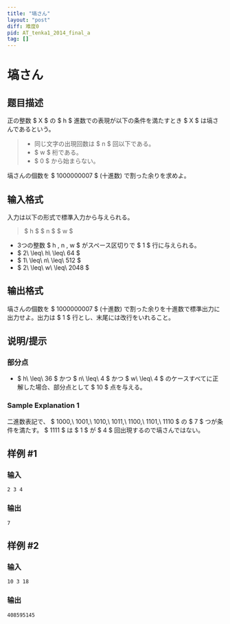 ```yaml
---
title: "塙さん"
layout: "post"
diff: 难度0
pid: AT_tenka1_2014_final_a
tag: []
---
```


# 塙さん

## 题目描述

[problemUrl]: https://atcoder.jp/contests/tenka1-2014-final/tasks/tenka1_2014_final_a

正の整数 $ X $ の $ h $ 進数での表現が以下の条件を満たすとき $ X $ は塙さんであるという。

> - 同じ文字の出現回数は $ n $ 回以下である。
> - $ w $ 桁である。
> - $ 0 $ から始まらない。

塙さんの個数を $ 1000000007 $ (十進数) で割った余りを求めよ。

## 输入格式

入力は以下の形式で標準入力から与えられる。

> $ h $ $ n $ $ w $

- 3つの整数 $ h $,$ n $,$ w $ がスペース区切りで $ 1 $ 行に与えられる。
- $ 2\ \leq\ h\ \leq\ 64 $
- $ 1\ \leq\ n\ \leq\ 512 $
- $ 2\ \leq\ w\ \leq\ 2048 $

## 输出格式

塙さんの個数を $ 1000000007 $ (十進数) で割った余りを十進数で標準出力に出力せよ。出力は $ 1 $ 行とし、末尾には改行をいれること。

## 说明/提示

### 部分点

- $ h\ \leq\ 36 $ かつ $ n\ \leq\ 4 $ かつ $ w\ \leq\ 4 $ のケースすべてに正解した場合、部分点として $ 10 $ 点を与える。

### Sample Explanation 1

二進数表記で、 $ 1000,\ 1001,\ 1010,\ 1011,\ 1100,\ 1101,\ 1110 $ の $ 7 $ つが条件を満たす。 $ 1111 $ は $ 1 $ が $ 4 $ 回出現するので塙さんではない。

## 样例 #1

### 输入

```
2 3 4
```

### 输出

```
7
```

## 样例 #2

### 输入

```
10 3 18
```

### 输出

```
408595145
```

